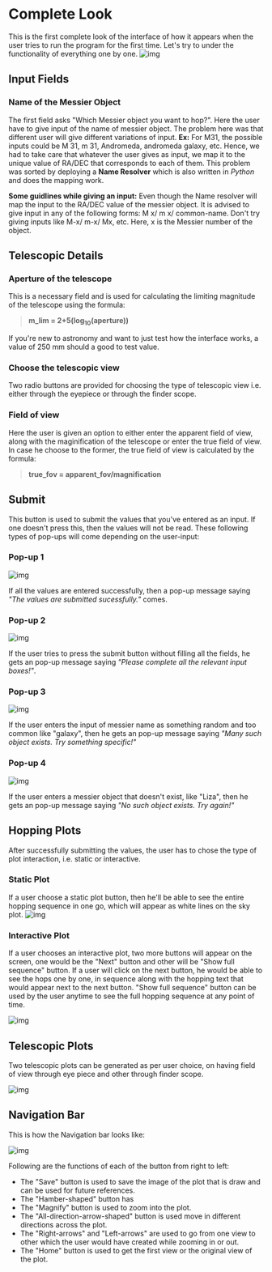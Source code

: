 # Complete Look
This is the first complete look of the interface of how it appears when the user tries to run the program for the first time. Let's try to under the functionality of everything one by one.
![img](https://github.com/Liza23/Star-Hopping-KSP/blob/master/Final%20Project/User%20Interface/example-images/first.png)

## Input Fields
### Name of the Messier Object
The first field asks "Which Messier object you want to hop?". Here the user have to give input of the name of messier object. The problem here was that different user will give different variations of input. **Ex:** For M31, the possible inputs could be M 31, m 31, Andromeda, andromeda galaxy, etc. Hence, we had to take care that whatever the user gives as input, we map it to the unique value of RA/DEC that corresponds to each of them. This problem was sorted by deploying a **Name Resolver** which is also written in *Python* and does the mapping work. 


**Some guidlines while giving an input:** Even though the Name resolver will map the input to the RA/DEC value of the messier object. It is advised to give input in any of the following forms: M x/ m x/ common-name. Don't try giving inputs like M-x/ m-x/ Mx, etc. Here, x is the Messier number of the object.

## Telescopic Details
### Aperture of the telescope
This is a necessary field and is used for calculating the limiting magnitude of the telescope using the formula:

> **m_lim = 2+5(log<sub>10</sub>(aperture))**

If you're new to astronomy and want to just test how the interface works, a value of 250 mm should a good to test value.

### Choose the telescopic view
Two radio buttons are provided for choosing the type of telescopic view i.e. either through the eyepiece or through the finder scope. 

### Field of view
Here the user is given an option to either enter the apparent field of view, along with the maginification of the telescope or enter the true field of view. In case he choose to the former, the true field of view is calculated by the formula:

> **true_fov = apparent_fov/magnification**

## Submit
This button is used to submit the values that you've entered as an input. If one doesn't press this, then the values will not be read. These following types of pop-ups will come depending on the user-input:

### Pop-up 1
![img](https://github.com/Liza23/Star-Hopping-KSP/blob/master/Final%20Project/User%20Interface/example-images/submit-1.png)

If all the values are entered successfully, then a pop-up message saying *"The values are submitted sucessfully."* comes. 

### Pop-up 2
![img](https://github.com/Liza23/Star-Hopping-KSP/blob/master/Final%20Project/User%20Interface/example-images/submit-2.png)

If the user tries to press the submit button without filling all the fields, he gets an pop-up message saying *"Please complete all the relevant input boxes!"*.

### Pop-up 3
![img](https://github.com/Liza23/Star-Hopping-KSP/blob/master/Final%20Project/User%20Interface/example-images/submit-3.jpg)

If the user enters the input of messier name as something random and too common like "galaxy", then he gets an pop-up message saying *"Many such object exists. Try something specific!"*

### Pop-up 4
![img](https://github.com/Liza23/Star-Hopping-KSP/blob/master/Final%20Project/User%20Interface/example-images/submit-4.jpg)

If the user enters a messier object that doesn't exist, like "Liza", then he gets an pop-up message saying *"No such object exists. Try again!"*

## Hopping Plots 
After successfully submitting the values, the user has to chose the type of plot interaction, i.e. static or interactive. 

### Static Plot
If a user choose a static plot button, then he'll be able to see the entire hopping sequence in one go, which will appear as white lines on the sky plot. 
![img](https://github.com/Liza23/Star-Hopping-KSP/blob/master/Final%20Project/User%20Interface/example-images/static.png)

### Interactive Plot
If a user chooses an interactive plot, two more buttons will appear on the screen, one would be the "Next" button and other will be "Show full sequence" button. If a user will click on the next button, he would be able to see the hops one by one, in sequence along with the hopping text that would appear next to the next button. "Show full sequence" button can be used by the user anytime to see the full hopping sequence at any point of time.

![img](https://github.com/Liza23/Star-Hopping-KSP/blob/master/Final%20Project/User%20Interface/example-images/interactive.png)

## Telescopic Plots
Two telescopic plots can be generated as per user choice, on having field of view through eye piece and other through finder scope. 

![img](https://github.com/Liza23/Star-Hopping-KSP/blob/master/Final%20Project/User%20Interface/example-images/telescopic.png)

## Navigation Bar
This is how the Navigation bar looks like:

![img](https://github.com/Liza23/Star-Hopping-KSP/blob/master/Final%20Project/User%20Interface/example-images/nav.png)

Following are the functions of each of the button from right to left:
- The "Save" button is used to save the image of the plot that is draw and can be used for future references.
- The "Hamber-shaped" button has 
- The "Magnify" button is used to zoom into the plot.
- The "All-direction-arrow-shaped" button is used move in different directions across the plot.
- The "Right-arrows" and "Left-arrows" are used to go from one view to other which the user would have created while zooming in or out.
- The "Home" button is used to get the first view or the original view of the plot. 
